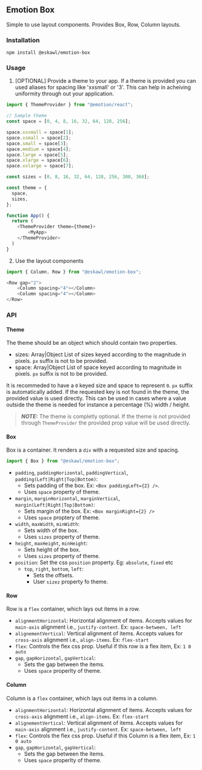 ## Emotion Box

Simple to use layout components. Provides Box, Row, Column layouts.

### Installation

```npm install @eskawl/emotion-box```

### Usage

1. [OPTIONAL] Provide a theme to your app. If a theme is provided you can used aliases for spacing
like 'xxsmall' or '3'. This can help in acheiving uniformity through out your application.

```js
import { ThemeProvider } from "@emotion/react";

// Sample theme
const space = [0, 4, 8, 16, 32, 64, 128, 256];

space.xxsmall = space[1];
space.xsmall = space[2];
space.small = space[3];
space.medium = space[4];
space.large = space[5];
space.xlarge = space[6];
space.xxlarge = space[7];

const sizes = [0, 8, 16, 32, 64, 128, 256, 300, 360];

const theme = {
  space,
  sizes,
};

function App() {
  return (
    <ThemeProvider theme={theme}>
        <MyApp>
    </ThemeProvider>
  )
}
```

2. Use the layout components

```js
import { Column, Row } from "@eskawl/emotion-box";

<Row gap="2">
    <Column spacing="4"></Column>
    <Column spacing="4"></Column>
</Row>
```

### API

#### Theme
The theme should be an object which should contain two properties.
- sizes: Array|Object List of sizes keyed according to the magnitude in pixels. `px` suffix is not to be provided.
- space: Array|Object List of space keyed according to magnitude in pixels. `px` suffix is not to be provided.

It is recommeded to have a `0` keyed size and space to represent `0`. `px` suffix is automatically added.
If the requested key is not found in the theme, the provided value is used directly. This can be used in cases where a value
outside the theme is needed for instance a percentage (%) width / height.

> **_NOTE:_**  The theme is completly optional. If the theme is not provided through `ThemeProvider` the provided prop value will be used directly.

#### Box
Box is a container. It renders a `div` with a requested size and spacing.

```js
import { Box } from "@eskawl/emotion-box";
```

- `padding`, `paddingHorizontal`, `paddingVertical`, `padding(Left|Right|Top|Bottom)`: 
  - Sets padding of the box. Ex: `<Box paddingLeft={2} />`.
  - Uses `space` property of theme.
- `margin`, `marginHorizontal`, `marginVertical`, `margin(Left|Right|Top|Bottom)`: 
  - Sets margin of the box. Ex: `<Box marginRight={2} />`
  - Uses `space` proptery of theme.
- `width`, `maxWidth`, `minWidth`: 
  - Sets width of the box.
  - Uses `sizes` property of theme.
- `height`, `maxHeight`, `minHeight`: 
  - Sets height of the box.
  - Uses `sizes` property of theme.
- `position`: Set the css `position` property. Eg: `absolute`, `fixed` etc
  - `top`, `right`, `bottom`, `left`: 
    - Sets the offsets.
    - User `sizez` property fo theme.

#### Row
Row is a `flex` container, which lays out items in a row.
- `alignmentHorizontal`: Horizontal alignment of items. Accepts values for `main-axis` alignment i.e., `justify-content`. Ex: `space-between, left`
- `alignementVertical`: Vertical alignment of items. Accepts values for `cross-axis` alignment i.e., `align-items`. Ex: `flex-start`
- `flex`: Controls the flex css prop. Useful if this row is a flex item, Ex: `1 0 auto`
- `gap`, `gapHorizontal`, `gapVertical`: 
  - Sets the gap between the items.
  - Uses `space` properlty of theme.

#### Column
Column is a `flex` container, which lays out items in a column.
- `alignmentHorizontal`: Horizontal alignment of items. Accepts values for `cross-axis` alignment i.e., `align-items`. Ex: `flex-start`
- `alignementVertical`: Vertical alignment of items. Accepts values for `main-axis` alignment i.e., `justify-content`. Ex: `space-between, left`
- `flex`: Controls the flex css prop. Useful if this Column is a flex item, Ex: `1 0 auto`
- `gap`, `gapHorizontal`, `gapVertical`: 
  - Sets the gap between the items.
  - Uses `space` properlty of theme.